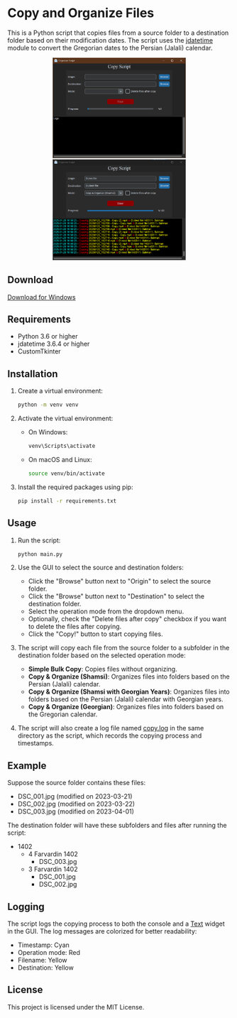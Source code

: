# Copy and Organize Files

This is a Python script that copies files from a source folder to a destination folder based on their modification dates. The script uses the [jdatetime](https://pypi.org/project/jdatetime/) module to convert the Gregorian dates to the Persian (Jalali) calendar.

<div align="center">
    <img src="assets/screenshots/image0.png" alt="Main Window" width="300"/>
    <img src="assets/screenshots/image1.png" alt="Main Window After Copy" width="300"/>
</div>

## Download

[Download for Windows](https://objects.githubusercontent.com/github-production-release-asset-2e65be/688850101/06ab4281-6aa6-4ccd-a632-8e4df71ee2c9?X-Amz-Algorithm=AWS4-HMAC-SHA256&X-Amz-Credential=releaseassetproduction%2F20250128%2Fus-east-1%2Fs3%2Faws4_request&X-Amz-Date=20250128T163926Z&X-Amz-Expires=300&X-Amz-Signature=7d44bfe2d64d87dc9543887f6c89909b1d479da86ee4d9be2bfc178efcad5cca&X-Amz-SignedHeaders=host&response-content-disposition=attachment%3B%20filename%3Dcopy.script.exe")

## Requirements

- Python 3.6 or higher
- jdatetime 3.6.4 or higher
- CustomTkinter

## Installation

1. Create a virtual environment:
    ```sh
    python -m venv venv
    ```

2. Activate the virtual environment:
    - On Windows:
        ```sh
        venv\Scripts\activate
        ```
    - On macOS and Linux:
        ```sh
        source venv/bin/activate
        ```

3. Install the required packages using pip:
    ```sh
    pip install -r requirements.txt
    ```

## Usage

1. Run the script:
    ```sh
    python main.py
    ```

2. Use the GUI to select the source and destination folders:
    - Click the "Browse" button next to "Origin" to select the source folder.
    - Click the "Browse" button next to "Destination" to select the destination folder.
    - Select the operation mode from the dropdown menu.
    - Optionally, check the "Delete files after copy" checkbox if you want to delete the files after copying.
    - Click the "Copy!" button to start copying files.

3. The script will copy each file from the source folder to a subfolder in the destination folder based on the selected operation mode:
    - **Simple Bulk Copy**: Copies files without organizing.
    - **Copy & Organize (Shamsi)**: Organizes files into folders based on the Persian (Jalali) calendar.
    - **Copy & Organize (Shamsi with Georgian Years)**: Organizes files into folders based on the Persian (Jalali) calendar with Georgian years.
    - **Copy & Organize (Georgian)**: Organizes files into folders based on the Gregorian calendar.

4. The script will also create a log file named [copy.log](http://_vscodecontentref_/1) in the same directory as the script, which records the copying process and timestamps.

## Example

Suppose the source folder contains these files:

- DSC_001.jpg (modified on 2023-03-21)
- DSC_002.jpg (modified on 2023-03-22)
- DSC_003.jpg (modified on 2023-04-01)

The destination folder will have these subfolders and files after running the script:

- 1402
    - 4 Farvardin 1402
        - DSC_003.jpg
    - 3 Farvardin 1402
        - DSC_001.jpg
        - DSC_002.jpg

## Logging

The script logs the copying process to both the console and a [Text](http://_vscodecontentref_/2) widget in the GUI. The log messages are colorized for better readability:
- Timestamp: Cyan
- Operation mode: Red
- Filename: Yellow
- Destination: Yellow

## License

This project is licensed under the MIT License.
